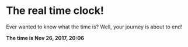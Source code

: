 # The real time clock!

Ever wanted to know what the time is? Well, your journey is about to end!

**The time is Nov 26, 2017, 20:06**